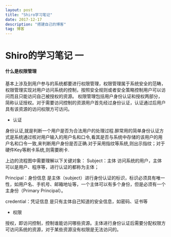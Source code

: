 ```yaml
---
layout: post
title: "Shiro学习笔记"
date: 2017-12-17
description: "搭建自己的博客"
tag: 博客
---
```


# Shiro的学习笔记 一

#### 什么是权限管理
基本上涉及到用户参与的系统都要进行权限管理，权限管理属于系统安全的范畴，权限管理实现对用户访问系统的控制，按照安全规则或者安全策略控制用户可以访问而且只能访问自己被授权的资源。
权限管理包括用户身份认证和授权两部分，简称认证授权。对于需要访问控制的资源用户首先经过身份认证，认证通过后用户具有该资源的访问权限方可访问。

- 认证

身份认证,就是判断一个用户是否为合法用户的处理过程.醉常用的简单身份认证方式是系统通过核对用户输入的用户名和口令,看其是否与系统中存储的该用户的用户名和口令一致,来判断用户身份是否正确.对于采用指纹等系统,则出示指纹；对于硬件Key等刷卡系统,则需要刷卡.


上边的流程图中需要理解以下关键对象：
Subject：主体
	访问系统的用户，主体可以是用户、程序等，进行认证的都称为主体；

Principal：身份信息
	是主体（subject）进行身份认证的标识，标识必须具有唯一性，如用户名、手机号、邮箱地址等，一个主体可以有多个身份，但是必须有一个主身份（Primary Principal）。

credential：凭证信息
	是只有主体自己知道的安全信息，如密码、证书等

- 权限

授权，即访问控制，控制谁能访问哪些资源。主体进行身份认证后需要分配权限方可访问系统的资源，对于某些资源没有权限是无法访问的。

